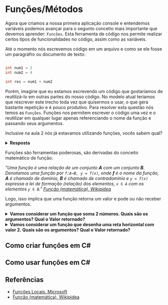 # Funções/Métodos

Agora que criamos a nossa primeira aplicação console e entendemos variáveis podemos avançar para o segunto concetio mais importante que devemos aprender: `Funcões`. Esta ferramenta de código nos permite realizar certos tipos de funcionalidades no código, assim como as variáveis.

Até o momento nós escrevemos código em um arquivo e como se ele fosse um paragráfro ou documento de texto:

```csharp

int num1 = 2
int num2 = 4

int res = num1 + num2
```

Porém, imagine que eu estamos escrevendo um código que gostaríamos de reutilizá-lo em outras partes do nosso código. No modelo atual teriamos que rescrever este trecho toda vez que quisermos o usar, o que gera bastante repetição e é pouco produtivo. Para resolver esta questão nós temos as `Funções`. Funções nos permitem escrever o código uma vez e o reutilizar em qualquer lugar apenas referenciando o nome da função e passando seus argumentos.

Inclusive na aula 2 nós já estavamos utilizando funções, vocês sabem qual?

<details>
<summary><b>Resposta</b></summary>

A função `WriteLine`.

</details>

Funções são ferramentas poderosas, são derivadas do conceito matemático de função:

*"Uma função é uma relação de um conjunto **A** com um conjunto **B**. Denotamos uma função por 
`f:A→B, y = f(x)`, onde **f** é o nome da função, **A** é chamado de domínio, **B** é chamado de contradomínio e 
`y = f(x)` expressa a lei de formação (relação) dos elementos, `x ∈ A` com os elementos 
`y ∈ B`." [Função (matemática), Wikipidea](https://pt.wikipedia.org/wiki/Fun%C3%A7%C3%A3o_(matem%C3%A1tica))*

Logo, isso implica que uma função retorna um valor e pode ou não receber argumentos. 

<details>
<summary><b>Vamos considerar um função que soma 2 números.
Quais são os argumentos? Qual o Valor retornado?</b></summary>

A função descrita tem a forma matemática `f(x,y) = x + y`. Onde **x** é o priemiro argumento que devemos passar para a função, o primeiro número a ser somado e
**y** é o segundo argumento, o segundo número a ser somado. Já, *f* é o resultado desta função, a somatória dos 2 números.
</details>

<details>
<summary><b>Vamos considerar um função que desenha uma reta horizontal com valor 2.
Quais são os argumentos? Qual o Valor retornado?</b></summary>

A função descrita tem a forma matemática `f(?) = 2`. Onde não existem argumentos, ou eles não importam. Já, *f* o resultado desta função, é sempre 2.
</details>

## Como criar funções em C#



## Como usar funções em C#

## Referências

- [Funções Locais, Microsoft](https://learn.microsoft.com/pt-br/dotnet/csharp/programming-guide/classes-and-structs/local-functions)
- [Função (matemática), Wikipidea](https://pt.wikipedia.org/wiki/Fun%C3%A7%C3%A3o_(matem%C3%A1tica))